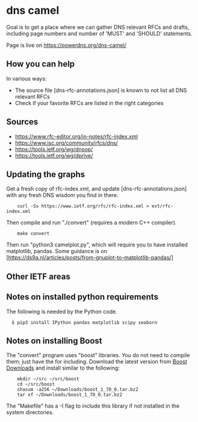 # dns camel
Goal is to get a place where we can gather DNS relevant RFCs and drafts,
including page numbers and number of 'MUST' and 'SHOULD' statements.

Page is live on https://powerdns.org/dns-camel/

## How you can help
In various ways:

 * The source file [dns-rfc-annotations.json] is known to not list all DNS relevant RFCs
 * Check if your favorite RFCs are listed in the right categories

## Sources

 * https://www.rfc-editor.org/in-notes/rfc-index.xml
 * https://www.isc.org/community/rfcs/dns/
 * https://tools.ietf.org/wg/dnsop/
 * https://tools.ietf.org/wg/dprive/

## Updating the graphs
Get a fresh copy of rfc-index.xml, and update [dns-rfc-annotations.json]
with any fresh DNS wisdom you find in there.
```
    curl -Ss https://www.ietf.org/rfc/rfc-index.xml > ext/rfc-index.xml 
```

Then compile and run "./convert" (requires a modern C++ compiler).
```
    make convert
```

Then run "python3 camelplot.py", which will require you to have installed
matplotlib, pandas. Some guidance is on
[https://ds9a.nl/articles/posts/from-gnuplot-to-matplotlib-pandas/]

## Other IETF areas

## Notes on installed python requirements
The following is needed by the Python code.
```
  $ pip3 install IPython pandas matplotlib scipy seaborn
```

## Notes on installing Boost
The "convert" program uses "boost" libraries. You do not need to compile them; just have the for including.
Download the latest version from [Boost Downloads](https://www.boost.org/users/download/) and install similar to the following:
```
    mkdir ~/src ~/src/boost
    cd ~/src/boost
    shasum -a256 ~/Downloads/boost_1_70_0.tar.bz2
    tar xf ~/Downloads/boost_1_70_0.tar.bz2
```
The "Makefile" has a -I flag to include this library if not installed in the system directories.

